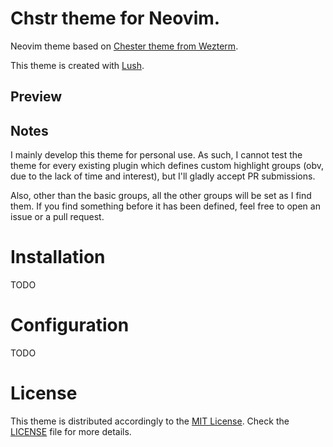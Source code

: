 Chstr theme for Neovim.
===

Neovim theme based on [Chester theme from Wezterm](https://wezfurlong.org/wezterm/colorschemes/c/index.html#chester).

This theme is created with [Lush](https://github.com/rktjmp/lush.nvim).

## Preview
<!--
    TODO: add screenshots
-->

## Notes
I mainly develop this theme for personal use. As such, I cannot test the theme for every existing plugin which defines custom highlight groups (obv, due to the lack of time and interest), but I'll gladly accept PR submissions.

Also, other than the basic groups, all the other groups will be set as I find them. If you find something before it has been defined, feel free to open an issue or a pull request.

# Installation
TODO

# Configuration
TODO

# License
This theme is distributed accordingly to the [MIT License](https://mit-license.org/). Check the [LICENSE](LICENSE) file for more details.
